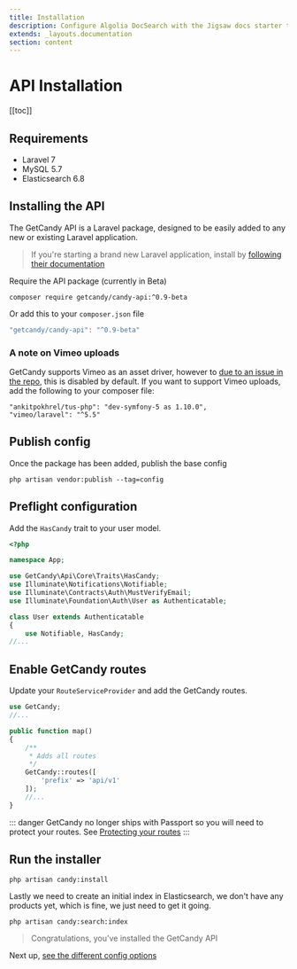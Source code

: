```yaml
---
title: Installation
description: Configure Algolia DocSearch with the Jigsaw docs starter template
extends: _layouts.documentation
section: content
---
```


# API Installation

[[toc]]

## Requirements

- Laravel 7
- MySQL 5.7
- Elasticsearch 6.8

## Installing the API
The GetCandy API is a Laravel package, designed to be easily added to any new or existing Laravel application.

> If you're starting a brand new Laravel application, install by [following their documentation](https://laravel.com/docs/7.x)

Require the API package (currently in Beta)

```
composer require getcandy/candy-api:^0.9-beta
```

Or add this to your `composer.json` file

```javascript
"getcandy/candy-api": "^0.9-beta"
```

### A note on Vimeo uploads

GetCandy supports Vimeo as an asset driver, however to [due to an issue in the repo](https://github.com/vimeo/laravel/issues/74), this is disabled by default. If you want to support Vimeo uploads, add the following to your composer file:

```
"ankitpokhrel/tus-php": "dev-symfony-5 as 1.10.0",
"vimeo/laravel": "^5.5"
```

## Publish config

Once the package has been added, publish the base config

```
php artisan vendor:publish --tag=config
```

## Preflight configuration

Add the `HasCandy` trait to your user model.

```php
<?php

namespace App;

use GetCandy\Api\Core\Traits\HasCandy;
use Illuminate\Notifications\Notifiable;
use Illuminate\Contracts\Auth\MustVerifyEmail;
use Illuminate\Foundation\Auth\User as Authenticatable;

class User extends Authenticatable
{
    use Notifiable, HasCandy;
//...
```

## Enable GetCandy routes

Update your `RouteServiceProvider` and add the GetCandy routes.

```php
use GetCandy;
//...

public function map()
{
    /**
     * Adds all routes
     */
    GetCandy::routes([
        'prefix' => 'api/v1'
    ]);
    //...
}
```

::: danger
GetCandy no longer ships with Passport so you will need to protect your routes. See [Protecting your routes](/api/protecting-routes)
:::

## Run the installer

```
php artisan candy:install
```

Lastly we need to create an initial index in Elasticsearch, we don't have any products yet, which is fine, we just need to get it going.

```
php artisan candy:search:index
```

> Congratulations, you've installed the GetCandy API

Next up, [see the different config options](/api/configuration)